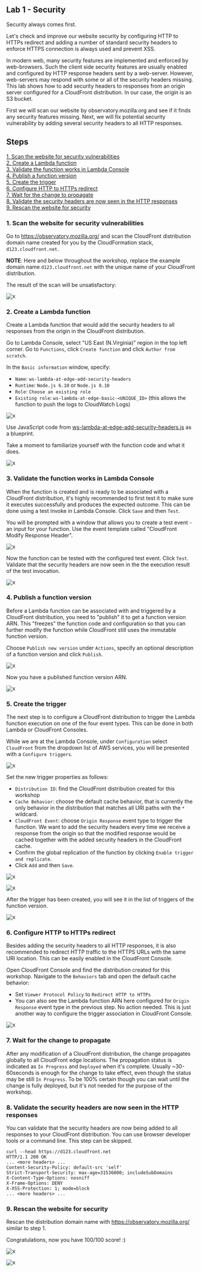 ## Lab 1 - Security

Security always comes first.

Let's check and improve our website security by configuring HTTP to HTTPs redirect and adding a number of standard security headers to enforce HTTPS connection is always used and prevent XSS.

In modern web, many security features are implemented and enforced by web-browsers. Such the client side security features are usually enabled and configured by HTTP response headers sent by a web-server. However, web-servers may respond with some or all of the security headers missing. This lab shows how to add security headers to responses from an origin server configured for a CloudFront distribution. In our case, the origin is an S3 bucket.

First we will scan our website by observatory.mozilla.org and see if it finds any security features missing. Next, we will fix potential security vulnerability by adding several security headers to all HTTP responses.

## Steps

[1. Scan the website for security vulnerabilities](#1-scan-the-website-for-security-vulnerabilities)  
[2. Create a Lambda function](#2-create-a-lambda-function)  
[3. Validate the function works in Lambda Console](#3-validate-the-function-works-in-lambda-console)  
[4. Publish a function version](#4-publish-a-function-version)  
[5. Create the trigger](#5-create-the-trigger)  
[6. Configure HTTP to HTTPs redirect](#6-configure-http-to-https-redirect)  
[7. Wait for the change to propagate](#7-wait-for-the-change-to-propagate)  
[8. Validate the security headers are now seen in the HTTP responses](#9-validate-the-security-headers-are-now-seen-in-the-http-responses)  
[9. Rescan the website for security](#10-rescan-the-website-for-security)  

### 1. Scan the website for security vulnerabilities

Go to https://observatory.mozilla.org/ and scan the CloudFront distribution domain name created for you by the CloudFormation stack, `d123.cloudfront.net`.

**NOTE**: Here and below throughout the workshop, replace the example domain name `d123.cloudfront.net` with the unique name of your CloudFront distribution.

The result of the scan will be unsatisfactory:

<kbd>![x](./img/00-scan-bad-security.png)</kbd>

### 2. Create a Lambda function

Create a Lambda function that would add the security headers to all responses from the origin in the CloudFront distribution.

Go to Lambda Console, select "US East (N.Virginia)" region in the top left corner. Go to `Functions`, click `Create function` and click `Author from scratch`.

In the `Basic information` window, specify:
* `Name`: `ws-lambda-at-edge-add-security-headers`
* `Runtime`: `Node.js 6.10` or `Node.js 8.10`
* `Role`: `Choose an existing role`
* `Existing role`: `ws-lambda-at-edge-basic-<UNIQUE_ID>` (this allows the function to push the logs to CloudWatch Logs)

<kbd>![x](./img/01-create-function.png)</kbd>

Use JavaScript code from [ws-lambda-at-edge-add-security-headers.js](./ws-lambda-at-edge-add-security-headers.js) as a blueprint.

Take a moment to familiarize yourself with the function code and what it does.

<kbd>![x](./img/02-function-createed.png)</kbd>

### 3. Validate the function works in Lambda Console

When the function is created and is ready to be associated with a CloudFront distribution, it's highly recommended to first test it to make sure it executes successfully and produces the expected outcome. This can be done using a test invoke in Lambda Console. Click `Save` and then `Test`.

You will be prompted with a window that allows you to create a test event - an input for your function. Use the event template called "CloudFront Modify Response Header".

<kbd>![x](./img/03-configure-test-event.png)</kbd>

Now the function can be tested with the configured test event. Click `Test`.
Validate that the security headers are now seen in the the execution result of the test invocation.

<kbd>![x](./img/04-test-invoke-successful.png)</kbd>

### 4. Publish a function version

Before a Lambda function can be associated with and triggered by a CloudFront distribution, you need to "publish" it to get a function version ARN. This "freezes" the function code and configuration so that you can further modify the function while CloudFront still uses the immutable function version.

Choose `Publish new version` under `Actions`, specify an optional description of a function version and click `Publish`.

<kbd>![x](./img/05-publish-new-version.png)</kbd>

Now you have a published function version ARN.

<kbd>![x](./img/06-new-version-published.png)</kbd>

### 5. Create the trigger

The next step is to configure a CloudFront distribution to trigger the Lambda function execution on one of the four event types. This can be done in both Lambda or CloudFront Consoles.

While we are at the Lambda Console, under `Configuration` select `CloudFront` from the dropdown list of AWS services, you will be presented with a `Configure triggers`. 

<kbd>![x](./img/07-add-trigger-0.png)</kbd>

Set the new trigger properties as follows:

* `Distribution ID`: find the CloudFront distribution created for this workshop  
* `Cache Behavior`: choose the default cache behavior, that is currently the only behavior in the distribution that matches all URI paths with the `*` wildcard.  
* `CloudFront Event`: choose `Origin Response` event type to trigger the function. We want to add the security headers every time we receive a response from the origin so that the modified response would be cached together with the added security headers in the CloudFront cache.
* Confirm the global replication of the function by clicking `Enable trigger and replicate`.
* Click `Add` and then `Save`.

<kbd>![x](./img/07-add-trigger-1.png)</kbd>

<kbd>![x](./img/07-add-trigger-2.png)</kbd>

After the trigger has been created, you will see it in the list of triggers of the function version.

<kbd>![x](./img/08-trigger-created.png)</kbd>

### 6. Configure HTTP to HTTPs redirect

Besides adding the security headers to all HTTP responses, it is also recommended to redirect HTTP traffic to the HTTPS URLs with the same URI location. This can be easily enabled in the CloudFront Console.

Open CloudFront Console and find the distribution created for this workshop. Navigate to the `Behaviors` tab and open the default cache behavior:
* Set `Viewer Protocol Policy` to `Redirect HTTP to HTTPs`
* You can also see the Lambda function ARN here configured for `Origin Response` event type in the previous step. No action needed. This is just another way to configure the trigger association in CloudFront Console.

<kbd>![x](./img/09-edit-cb.png)</kbd>

### 7. Wait for the change to propagate

After any modification of a CloudFront distribution, the change propagates globally to all CloudFront edge locations. The propagation status is indicated as `In Progress` and `Deployed` when it's complete. Usually ~30-60seconds is enough for the change to take effect, even though the status may be still `In Progress`. To be 100% certain though you can wait until the change is fully deployed, but it's not needed for the purpose of the workshop.

### 8. Validate the security headers are now seen in the HTTP responses

You can validate that the security headers are now being added to all responses to your CloudFront distribution. You can use browser developer tools or a command line. This step can be skipped.

```
curl --head https://d123.cloudfront.net
HTTP/1.1 200 OK
... <more headers> ...
Content-Security-Policy: default-src 'self'
Strict-Transport-Security: max-age=31536000; includeSubDomains
X-Content-Type-Options: nosniff
X-Frame-Options: DENY
X-XSS-Protection: 1; mode=block
... <more headers> ...
```

### 9. Rescan the website for security

Rescan the distribution domain name with https://observatory.mozilla.org/ similar to step 1.

Congratulations, now you have 100/100 score! :)

<kbd>![x](./img/11-scan-security-good-1.png)</kbd>

<kbd>![x](./img/12-scan-security-goog-2.png)</kbd>
